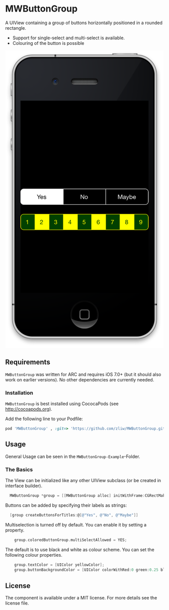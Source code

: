 MWButtonGroup
=============

A UIView containing a group of buttons horizontally positioned in a rounded rectangle. 

* Support for single-select and multi-select is available.
* Colouring of the button is possible

![screenshot](screenshot.png)

## Requirements

`MWButtonGroup` was written for ARC and requires iOS 7.0+ (but it should also work on earlier versions). No other dependencies are currently needed.

### Installation

`MWButtonGroup` is best installed using CococaPods (see http://cocoapods.org).

Add the following line to your Podfile:

```ruby
pod 'MWButtonGroup' , :git=> 'https://github.com/zliw/MWButtonGroup.git'
```

## Usage

General Usage can be seen in the ```MWButtonGroup-Example```-Folder.


### The Basics

The View can be initialized like any other UIView subclass (or be created in interface builder). 

```objective-c
  MWButtonGroup *group = [[MWButtonGroup alloc] initWithFrame:CGRectMake(0, 0, 320, 40)];
```

Buttons can be added by specifying their labels as strings:

```objective-c
  [group createButtonsForTitles:@[@"Yes", @"No", @"Maybe"]]
```

Multiselection is turned off by default. You can enable it by setting a property.

```objective-c
    group.coloredButtonGroup.multiSelectAllowed = YES;
```


The default is to use black and white as colour scheme. You can set the following colour
properties.

```objective-c
    group.textColor = [UIColor yellowColor];
    group.buttonBackgroundColor = [UIColor colorWithRed:0 green:0.25 blue:0 alpha:1];
```

## License

The component is available under a MIT license. For more details see the license file.

